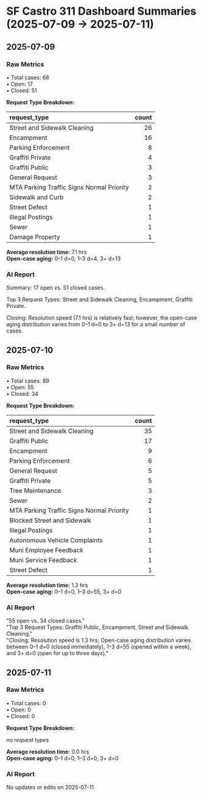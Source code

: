 # SF Castro 311 Dashboard Summaries (2025-07-09 → 2025-07-11)

## 2025-07-09

### Raw Metrics

• Total cases: 68  
• Open: 17  
• Closed: 51  

**Request Type Breakdown:**

| request_type                              |   count |
|:------------------------------------------|--------:|
| Street and Sidewalk Cleaning              |      26 |
| Encampment                                |      16 |
| Parking Enforcement                       |       8 |
| Graffiti Private                          |       4 |
| Graffiti Public                           |       3 |
| General Request                           |       3 |
| MTA Parking Traffic Signs Normal Priority |       2 |
| Sidewalk and Curb                         |       2 |
| Street Defect                             |       1 |
| Illegal Postings                          |       1 |
| Sewer                                     |       1 |
| Damage Property                           |       1 |

**Average resolution time:** 7.1 hrs  
**Open-case aging:** 0–1 d=0, 1–3 d=4, 3+ d=13

### AI Report

Summary: 17 open vs. 51 closed cases.

Top 3 Request Types: Street and Sidewalk Cleaning, Encampment, Graffiti Private.

Closing: Resolution speed (7.1 hrs) is relatively fast; however, the open-case aging distribution varies from 0–1 d=0 to 3+ d=13 for a small number of cases.

## 2025-07-10

### Raw Metrics

• Total cases: 89  
• Open: 55  
• Closed: 34  

**Request Type Breakdown:**

| request_type                              |   count |
|:------------------------------------------|--------:|
| Street and Sidewalk Cleaning              |      35 |
| Graffiti Public                           |      17 |
| Encampment                                |       9 |
| Parking Enforcement                       |       6 |
| General Request                           |       5 |
| Graffiti Private                          |       5 |
| Tree Maintenance                          |       3 |
| Sewer                                     |       2 |
| MTA Parking Traffic Signs Normal Priority |       1 |
| Blocked Street and Sidewalk               |       1 |
| Illegal Postings                          |       1 |
| Autonomous Vehicle Complaints             |       1 |
| Muni Employee Feedback                    |       1 |
| Muni Service Feedback                     |       1 |
| Street Defect                             |       1 |

**Average resolution time:** 1.3 hrs  
**Open-case aging:** 0–1 d=0, 1–3 d=55, 3+ d=0

### AI Report

"55 open vs. 34 closed cases."  
"Top 3 Request Types: Graffiti Public, Encampment, Street and Sidewalk Cleaning."  
"Closing: Resolution speed is 1.3 hrs; Open-case aging distribution varies between 0–1 d=0 (closed immediately), 1–3 d=55 (opened within a week), and 3+ d=0 (open for up to three days)."

## 2025-07-11

### Raw Metrics

• Total cases: 0  
• Open: 0  
• Closed: 0  

**Request Type Breakdown:**

*no request types*

**Average resolution time:** 0.0 hrs  
**Open-case aging:** 0–1 d=0, 1–3 d=0, 3+ d=0

### AI Report

No updates or edits on 2025-07-11.
